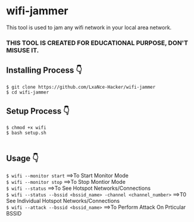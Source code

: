 # wifi-jammer
This tool is used to jam any wifi network in your local area network.
### THIS TOOL IS CREATED FOR EDUCATIONAL PURPOSE, DON'T MISUSE IT.
## Installing Process 👇
```$ git clone https://github.com/LxaNce-Hacker/wifi-jammer```<br>
```$ cd wifi-jammer```<br>
## Setup Process 👇
```$ chmod +x wifi```<br>
```$ bash setup.sh```<br><br>
## Usage 👇
```$ wifi --monitor start``` ==>To Start Monitor Mode <br>
```$ wifi --monitor stop```  ==>To Stop Montior Mode <br>
```$ wifi --status```        ==>To See Hotspot Networks/Connections <br>
```$ wifi --status --bssid <bssid_name> -channel <channel_number>``` ==>T0 See Individual Hotspot Networks/Connections <br>
```$ wifi --attack --bssid <bssid_name>``` ==>To Perform Attack On Prticular BSSID <br>
